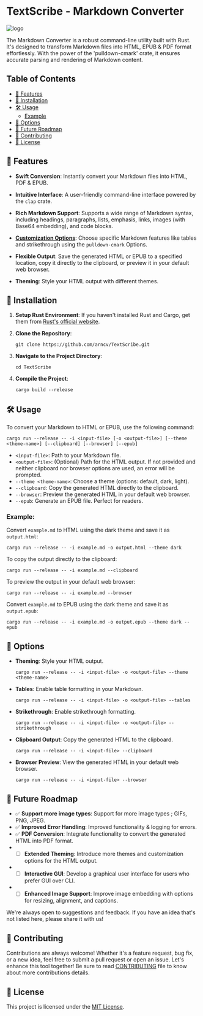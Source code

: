 TextScribe - Markdown Converter
==========================

![logo](https://i.imgur.com/FU0mh9C.png)

The Markdown Converter is a robust command-line utility built with Rust. It's designed to transform Markdown files into HTML, EPUB & PDF format effortlessly. With the power of the 'pulldown-cmark' crate, it ensures accurate parsing and rendering of Markdown content.

## Table of Contents

- [🌟 Features](#🌟-features)
- [🚀 Installation](#🚀-installation)
- [🛠 Usage](#🛠-usage)
    - [Example](example)
- [🎨 Options](#🎨-options)
- [🚧 Future Roadmap](#🚧-future-roadmap)
- [🤝 Contributing](#🤝-contributing)
- [📜 License](#📜-license)

🌟 Features
-----------

* **Swift Conversion**: Instantly convert your Markdown files into HTML, PDF & EPUB.

* **Intuitive Interface**: A user-friendly command-line interface powered by the `clap` crate.

* **Rich Markdown Support**: Supports a wide range of Markdown syntax, including headings, paragraphs, lists, emphasis, links, images (with Base64 embedding), and code blocks.

* [**Customization Options**](#🎨-options): Choose specific Markdown features like tables and strikethrough using the `pulldown-cmark` Options.

* **Flexible Output**: Save the generated HTML or EPUB to a specified location, copy it directly to the clipboard, or preview it in your default web browser.

* **Theming**: Style your HTML output with different themes.

🚀 Installation
---------------

1. **Setup Rust Environment**: If you haven't installed Rust and Cargo, get them from [Rust's official website](https://www.rust-lang.org/).
2. **Clone the Repository**:

    ```console
    git clone https://github.com/arncv/TextScribe.git
    ```

3. **Navigate to the Project Directory**:

    ```console
    cd TextScribe
    ```

4. **Compile the Project**:

    ```console
    cargo build --release
    ```

🛠 Usage
--------

To convert your Markdown to HTML or EPUB, use the following command:

```console
cargo run --release -- -i <input-file> [-o <output-file>] [--theme <theme-name>] [--clipboard] [--browser] [--epub]
```

* `<input-file>`: Path to your Markdown file.
* `<output-file>`: (Optional) Path for the HTML output. If not provided and neither clipboard nor browser options are used, an error will be prompted.
* `--theme <theme-name>`: Choose a theme (options: default, dark, light).
* `--clipboard`: Copy the generated HTML directly to the clipboard.
* `--browser`: Preview the generated HTML in your default web browser.
* `--epub`: Generate an EPUB file. Perfect for readers.

### **Example:**

Convert `example.md` to HTML using the dark theme and save it as `output.html`:

```console
cargo run --release -- -i example.md -o output.html --theme dark
```

To copy the output directly to the clipboard:

```console
cargo run --release -- -i example.md --clipboard
```

To preview the output in your default web browser:

```console
cargo run --release -- -i example.md --browser
```

Convert `example.md` to EPUB using the dark theme and save it as `output.epub`:

```console
cargo run --release -- -i example.md -o output.epub --theme dark --epub
```

🎨 Options
----------

* **Theming**: Style your HTML output.

    ```console
    cargo run --release -- -i <input-file> -o <output-file> --theme <theme-name>
    ```

* **Tables**: Enable table formatting in your Markdown.

    ```console
    cargo run --release -- -i <input-file> -o <output-file> --tables
    ```

* **Strikethrough**: Enable strikethrough formatting.

    ```console
    cargo run --release -- -i <input-file> -o <output-file> --strikethrough
    ```

* **Clipboard Output**: Copy the generated HTML to the clipboard.

    ```console
    cargo run --release -- -i <input-file> --clipboard
    ```

* **Browser Preview**: View the generated HTML in your default web browser.

    ```console
    cargo run --release -- -i <input-file> --browser
    ```

🚧 Future Roadmap
-----------------

* ✅ **Support more image types**: Support for more image types ; GIFs, PNG, JPEG.
* ✅ **Improved Error Handling**:  Improved functionality & logging for errors.
* ✅ **PDF Conversion**: Integrate functionality to convert the generated HTML into PDF format.
* - [ ] **Extended Theming**: Introduce more themes and customization options for the HTML output.
* - [ ] **Interactive GUI**: Develop a graphical user interface for users who prefer GUI over CLI.
* - [ ] **Enhanced Image Support**: Improve image embedding with options for resizing, alignment, and captions.

We're always open to suggestions and feedback. If you have an idea that's not listed here, please share it with us!

🤝 Contributing
---------------

Contributions are always welcome! Whether it's a feature request, bug fix, or a new idea, feel free to submit a pull request or open an issue. Let's enhance this tool together!
Be sure to read [CONTRIBUTING](CONTRIBUTING.md) file to know about more contributions details.

📜 License
----------

This project is licensed under the [MIT License](LICENSE).
